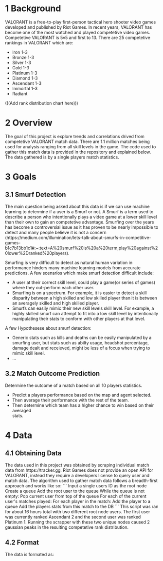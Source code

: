 <h1>1 Background</h1>
VALORANT is a free-to-play first-person tactical hero shooter video games developed and published by Riot Games. In recent years, VALORANT has become one of the most watched and played competetive video games. Competetive VALORANT is 5v5 and first to 13. There are 25 competetive rankings in VALORANT which are:

* Iron 1-3
* Bronze 1-3
* Silver 1-3
* Gold 1-3
* Platinum 1-3
* Diamond 1-3
* Ascendant 1-3
* Immortal 1-3
* Radiant

(((Add rank distribution chart here)))

<h1>2 Overview</h1>
The goal of this project is explore trends and correlations drived from competetive VALORANT match data. There are 1.1 million matches being used for analysis ranging from all skill levels in the game. The code used to gather this match data is provided in the repository and explained below. The data gathered is by a single players match statistics.

<h1>3 Goals</h1>
<h2>3.1 Smurf Detection</h2>
The main question being asked about this data is if we can use machine learning to determine if a user is a Smurf or not. A Smurf is a term used to describe a person who intentionally plays a video game at a lower skill level than their own to gain an competetive advantage. Smurfing over the years has become a controversial issue as it has proven to be nearly impossible to detect and many people believe it is not a concern (https://medium.com/illumination/lets-talk-about-smurfs-in-competitive-games-b1c7b13bb1c1#:~:text=A%20smurf%20is%20a%20term,play%20against%20lower%2Dranked%20players). 

Smurfing is very difficult to detect as natural human variation in performance hinders many machine learning models from accurate predictions. A few scenarios which make smurf detection difficult include:
* A user at their correct skill level, could play a game(or series of games) where they out-perform each other user.
* Smurfing is on a spectrum. For example, it is easier to detect a skill disparity between a high skilled and low skilled player than it is between an averagely skilled and high skilled player.
* Smurfs can easily mimic their new skill levels skill level. For example, a highly skilled smurf can attempt to fit into a low skill level by intentionally manipulating their stats to conform with other players at that level. 

A few Hypothesese about smurf detection:
* Generic stats such as kills and deaths can be easily manipulated by a smurfing user, but stats such as abilty usage, headshot percentage, damage dealt and receieved, might be less of a focus when trying to mimic skill level.
* ...
    
<h2>3.2 Match Outcome Prediction</h2>

Determine the outcome of a match based on all 10 players statistics.
* Predict a players performance based on the map and agent selected.
* Then average their performance with the rest of the team.
* Then determine which team has a higher chance to win based on their averaged  
stats.

<h1>4 Data</h1>
<h2>4.1 Obtaining Data</h2>
The data used in this project was obtained by scraping individual match data from https://tracker.gg. Riot Games does not provide an open API for VALORANT, instead they require a developers license to query user and match data. The algorithm used to gather match data follows a breadth-first approach and works like so:
```
Input a single users ID as the root node
Create a queue
Add the root user to the queue
While the queue is not empty:
    Pop current user from top of the queue
    For each of the current user's matches played:
        For each player in the match:
            Add the player to a queue
            Add the players stats from this match to the DB
```
This script was ran for about 16 hours total with two different root node users. The first user was currently ranked Ascendant 2 and the second user was ranked Platinum 1. Running the scrapper with these two unique nodes caused 2 gaussian peaks in the resulting competetive rank distribution. 

<h2>4.2 Format</h2>
The data is formated as:

